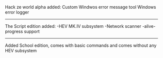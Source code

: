 Hack ze world alpha added:
Custom Windwos error message tool
Windows error logger

-------------------------------

The Script edition added:
-HEV MK.IV subsystem
-Network scanner
-alive-progress support

---------------------------------

Added School edition, comes with basic commands and comes without any HEV subsystem
